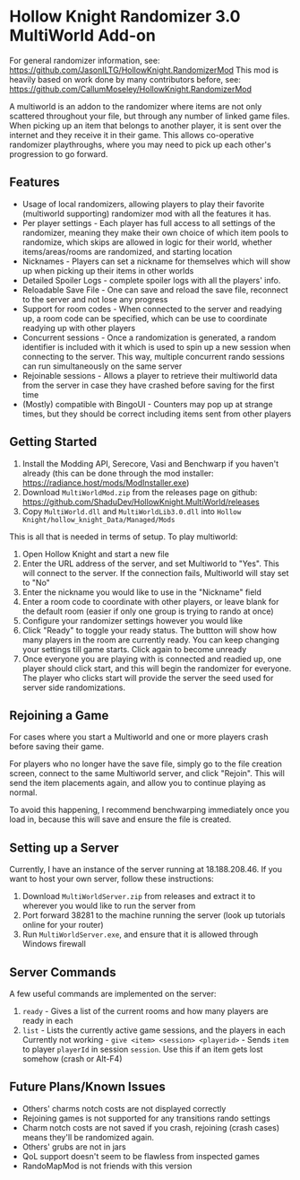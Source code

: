 # Hollow Knight Randomizer 3.0 MultiWorld Add-on

For general randomizer information, see: https://github.com/JasonILTG/HollowKnight.RandomizerMod
This mod is heavily based on work done by many contributors before, see: https://github.com/CallumMoseley/HollowKnight.RandomizerMod

A multiworld is an addon to the randomizer where items are not only scattered throughout your file, but through any number of linked game files. When picking up an item that belongs to another player, it is sent over the internet and they receive it in their game. This allows co-operative randomizer playthroughs, where you may need to pick up each other's progression to go forward.

## Features
- Usage of local randomizers, allowing players to play their favorite (multiworld supporting) randomizer mod with all the features it has.
- Per player settings - Each player has full access to all settings of the randomizer, meaning they make their own choice of which item pools to randomize, which skips are allowed in logic for their world, whether items/areas/rooms are randomized, and starting location
- Nicknames - Players can set a nickname for themselves which will show up when picking up their items in other worlds
- Detailed Spoiler Logs - complete spoiler logs with all the players' info.
- Reloadable Save File - One can save and reload the save file, reconnect to the server and not lose any progress
- Support for room codes - When connected to the server and readying up, a room code can be specified, which can be use to coordinate readying up with other players
- Concurrent sessions - Once a randomization is generated, a random identifier is included with it which is used to spin up a new session when connecting to the server. This way, multiple concurrent rando sessions can run simultaneously on the same server
- Rejoinable sessions - Allows a player to retrieve their multiworld data from the server in case they have crashed before saving for the first time
- (Mostly) compatible with BingoUI - Counters may pop up at strange times, but they should be correct including items sent from other players

## Getting Started
1. Install the Modding API, Serecore, Vasi and Benchwarp if you haven't already (this can be done through the mod installer: https://radiance.host/mods/ModInstaller.exe)
2. Download `MultiWorldMod.zip` from the releases page on github: https://github.com/ShaduDev/HollowKnight.MultiWorld/releases
3. Copy `MultiWorld.dll` and `MultiWorldLib3.0.dll` into `Hollow Knight/hollow_knight_Data/Managed/Mods` 

This is all that is needed in terms of setup. To play multiworld:

1. Open Hollow Knight and start a new file
2. Enter the URL address of the server, and set Multiworld to "Yes". This will connect to the server. If the connection fails, Multiworld will stay set to "No"
3. Enter the nickname you would like to use in the "Nickname" field
4. Enter a room code to coordinate with other players, or leave blank for the default room (easier if only one group is trying to rando at once)
5. Configure your randomizer settings however you would like
6. Click "Ready" to toggle your ready status. The buttton will show how many players in the room are currently ready. You can keep changing your settings till game starts. Click again to become unready
7. Once everyone you are playing with is connected and readied up, one player should click start, and this will begin the randomizer for everyone. The player who clicks start will provide the server the seed used for server side randomizations.

## Rejoining a Game
For cases where you start a Multiworld and one or more players crash before saving their game. 

For players who no longer have the save file, simply go to the file creation screen, connect to the same Multiworld server, and click "Rejoin". This will send the item placements again, and allow you to continue playing as normal.

To avoid this happening, I recommend benchwarping immediately once you load in, because this will save and ensure the file is created.

## Setting up a Server
Currently, I have an instance of the server running at 18.188.208.46.
If you want to host your own server, follow these instructions:

1. Download `MultiWorldServer.zip` from releases and extract it to wherever you would like to run the server from
2. Port forward 38281 to the machine running the server (look up tutorials online for your router)
3. Run `MultiWorldServer.exe`, and ensure that it is allowed through Windows firewall

## Server Commands

A few useful commands are implemented on the server:
1. `ready` - Gives a list of the current rooms and how many players are ready in each
2. `list` - Lists the currently active game sessions, and the players in each
Currently not working - `give <item> <session> <playerid>` - Sends `item` to player `playerId` in session `session`. Use this if an item gets lost somehow (crash or Alt-F4)

## Future Plans/Known Issues
- Others' charms notch costs are not displayed correctly
- Rejoining games is not supported for any transitions rando settings
- Charm notch costs are not saved if you crash, rejoining (crash cases) means they'll be randomized again.
- Others' grubs are not in jars
- QoL support doesn't seem to be flawless from inspected games
- RandoMapMod is not friends with this version
